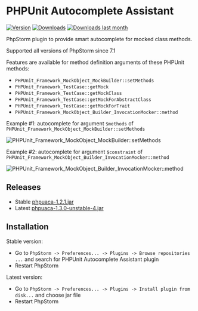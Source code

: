 PHPUnit Autocomplete Assistant
==============================
[![Version](http://phpstorm.espend.de/badge/7722/version)](https://plugins.jetbrains.com/plugin/7722)
[![Downloads](http://phpstorm.espend.de/badge/7722/downloads)](https://plugins.jetbrains.com/plugin/7722)
[![Downloads last month](http://phpstorm.espend.de/badge/7722/last-month)](https://plugins.jetbrains.com/plugin/7722)

PhpStorm plugin to provide smart autocomplete for mocked class methods.

Supported all versions of PhpStorm since 7.1

Features are available for method definition arguments of these PHPUnit methods:
* `PHPUnit_Framework_MockObject_MockBuilder::setMethods`
* `PHPUnit_Framework_TestCase::getMock`
* `PHPUnit_Framework_TestCase::getMockClass`
* `PHPUnit_Framework_TestCase::getMockForAbstractClass`
* `PHPUnit_Framework_TestCase::getMockForTrait`
* `PHPUnit_Framework_MockObject_Builder_InvocationMocker::method`

Example #1: autocomplete for argument `$methods` of `PHPUnit_Framework_MockObject_MockBuilder::setMethods`

![PHPUnit_Framework_MockObject_MockBuilder::setMethods](https://raw.githubusercontent.com/maxfilatov/phpuaca/master/img/pmb.png)

Example #2: autocomplete for argument `$constraint` of `PHPUnit_Framework_MockObject_Builder_InvocationMocker::method`

![PHPUnit_Framework_MockObject_Builder_InvocationMocker::method](https://raw.githubusercontent.com/maxfilatov/phpuaca/master/img/pim.png)

Releases
--------
* Stable [phpuaca-1.2.1.jar](https://github.com/maxfilatov/phpuaca/releases/download/1.2.1/phpuaca-1.2.1.jar)
* Latest [phpuaca-1.3.0-unstable-4.jar](https://github.com/maxfilatov/phpuaca/releases/download/1.3.0-unstable-4/phpuaca-1.3.0-unstable-4.jar)

Installation
------------
Stable version:
* Go to `PhpStorm -> Preferences... -> Plugins -> Browse repositories ...` and search for PHPUnit Autocomplete Assistant plugin
* Restart PhpStorm

Latest version:
* Go to `PhpStorm -> Preferences... -> Plugins -> Install plugin from disk...` and choose jar file
* Restart PhpStorm

